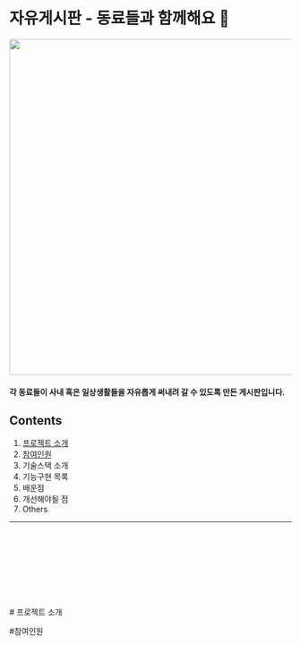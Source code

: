 # 자유게시판 - 동료들과 함께해요 🎲

<img src = "https://user-images.githubusercontent.com/65102820/121005566-eab53f00-c7ca-11eb-8405-742dc8dc8f07.png" width = "700" height = "600"/>

<h4> 각 동료들이 사내 혹은 일상생활들을 자유롭게 써내려 갈 수 있도록 만든 게시판입니다. </br>


## Contents

1. [프로젝트 소개](#프로젝트-소개)
2. [참여인원](#참여인원)
3. 기술스택 소개
4. 기능구현 목록
5. 배운점
6. 개선해야될 점
7. Others

________________________________________________

</br>
</br>
</br>
</br>
</br>
</br>
</br>
</br>
# 프로젝트 소개



















#참여인원
